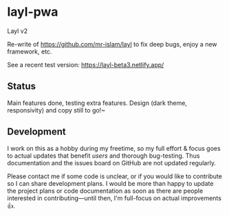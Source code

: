 # layl-pwa
Layl v2

Re-write of https://github.com/mr-islam/layl to fix deep bugs, enjoy a new framework, etc.

See a recent test version: https://layl-beta3.netlify.app/

## Status
Main features done, testing extra features. Design (dark theme, responsivity) and copy still to go!~

## Development

I work on this as a hobby during my freetime, so my full effort & focus goes to actual updates that benefit *users* and thorough bug-testing. Thus documentation and the issues board on GitHub are not updated regularly.
 
Please contact me if some code is unclear, or if you would like to contribute so I can share development plans. I would be more than happy to update the project plans or code documentation as soon as there are people interested in contributing—until then, I'm full-focus on actual improvements 👍. 
